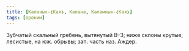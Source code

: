 ```yaml
---
title: [Каланых-❮Кая❯, Калана, Каламных-❮Кая❯]
tags: [ороним]
---
```


Зубчатый скальный гребень, вытянутый В–З; ниже склоны крутые, лесистые, на юж.
обрывы; зап. часть наз. Аждер.

